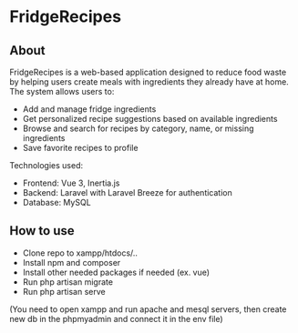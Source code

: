 # FridgeRecipes

## About
FridgeRecipes is a web-based application designed to reduce food waste by helping users create meals with ingredients they already have at home. The system allows users to:
- Add and manage fridge ingredients
- Get personalized recipe suggestions based on available ingredients
- Browse and search for recipes by category, name, or missing ingredients
- Save favorite recipes to profile


Technologies used:
 - Frontend: Vue 3, Inertia.js
 - Backend: Laravel with Laravel Breeze for authentication
 - Database: MySQL 


## How to use
 - Clone repo to xampp/htdocs/..
 - Install npm and composer
 - Install other needed packages if needed (ex. vue)
 - Run php artisan migrate
 - Run php artisan serve
 
(You need to open xampp and run apache and mesql servers, then create new db in the phpmyadmin and connect it in the env file)
